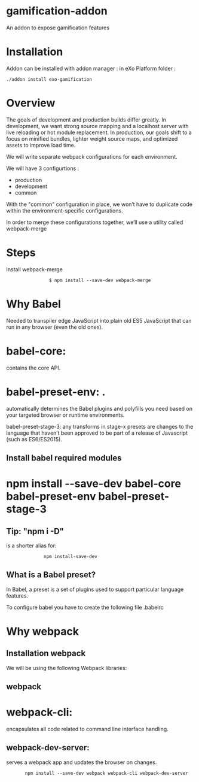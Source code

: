 gamification-addon 
============
An addon to expose gamification features


Installation
============
Addon can be installed with addon manager : in eXo Platform folder :

    ./addon install exo-gamification 

Overview
============

The goals of development and production builds differ greatly. In development, we want strong source mapping and a localhost server with live reloading or hot module replacement. In production, our goals shift to a focus on minified bundles, lighter weight source maps, and optimized assets to improve load time.



We will write separate webpack configurations for each environment.

We will have 3 configurtions :
* production 
* development 
* common

With the "common" configuration in place, we won’t have to duplicate code within the environment-specific configurations.

In order to merge these configurations together, we’ll use a utility called webpack-merge


Steps
===============
Install webpack-merge

                    $ npm install --save-dev webpack-merge

Why Babel
===============
Needed to transpiler edge JavaScript into plain old ES5 JavaScript that can run in any browser (even the old ones).

babel-core: 
===============
contains the core API.

babel-preset-env: .
===============
automatically determines the Babel plugins and polyfills you need based on your targeted browser or runtime environments.

babel-preset-stage-3: any transforms in stage-x presets are changes to the language that haven’t been approved to be part of a release of Javascript (such as ES6/ES2015).

Install babel required modules
-------------------
npm install --save-dev babel-core babel-preset-env babel-preset-stage-3
===============

Tip: "npm i -D"
-------------------
is a shorter alias for:       
                                                   
                  npm install-save-dev

What is a Babel preset?
-------------------
In Babel, a preset is a set of plugins used to support particular language features.

To configure babel you have to create the following file .babelrc

Why webpack
===============

Installation webpack
-------------------
We will be using the following Webpack libraries:

webpack
-------------------

webpack-cli: 
===============
encapsulates all code related to command line interface handling.

webpack-dev-server:
-------------------
serves a webpack app and updates the browser on changes.

           npm install --save-dev webpack webpack-cli webpack-dev-server
